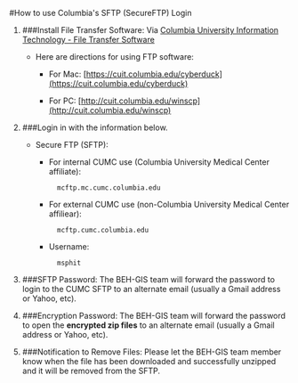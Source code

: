 #How to use Columbia's SFTP (SecureFTP) Login

1. ###Install File Transfer Software:
Via [Columbia University Information Technology - File Transfer Software](https://cuit.columbia.edu/cuit/software-downloads/file-transfer-software)

	* Here are directions for using FTP software:
		* For Mac: [https://cuit.columbia.edu/cyberduck](https://cuit.columbia.edu/cyberduck)

		* For PC: [http://cuit.columbia.edu/winscp](http://cuit.columbia.edu/winscp)


2. ###Login in with the information below. 

	* Secure FTP (SFTP):
		* For internal CUMC use (Columbia University Medical Center affiliate):
				
				mcftp.mc.cumc.columbia.edu

		* For external CUMC use (non-Columbia University Medical Center affiliear):
				
				mcftp.cumc.columbia.edu

		* Username:
			
				msphit


3. ###SFTP Password:
The BEH-GIS team will forward the password to login to the CUMC SFTP to an alternate email (usually a Gmail address or Yahoo, etc). 

4. ###Encryption Password:
The BEH-GIS team will forward the password to open the **encrypted zip files** to an alternate email (usually a Gmail address or Yahoo, etc). 

5. ###Notification to Remove Files:
Please let the BEH-GIS team member know when the file has been downloaded and successfully unzipped and it will be removed from the SFTP. 



